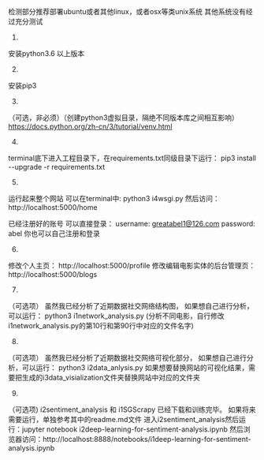 检测部分推荐部署ubuntu或者其他linux，或者osx等类unix系统
其他系统没有经过充分测试

1.
安装python3.6 以上版本

2. 
安装pip3 

3.
（可选，非必须）（创建python3虚拟目录，隔绝不同版本库之间相互影响）
https://docs.python.org/zh-cn/3/tutorial/venv.html


4.
terminal底下进入工程目录下，在requirements.txt同级目录下运行：
pip3 install --upgrade -r requirements.txt

5.
运行起来整个网站  可以在terminal中:
python3 i4wsgi.py
然后访问：http://localhost:5000/home

已经注册好的账号 可以直接登录：
username: greatabel1@126.com 
password: abel
你也可以自己注册和登录

6.
修改个人主页： http://localhost:5000/profile
修改编辑电影实体的后台管理页：http://localhost:5000/blogs

7.
（可选项）
虽然我已经分析了近期数据社交网络结构图，
如果想自己进行分析，可以运行：
python3 i1network_analysis.py
(分析不同电影，自行修改i1network_analysis.py的第10行和第90行中对应的文件名字)

8.
（可选项）
虽然我已经分析了近期数据社交网络可视化部分，
如果想自己进行分析，可以运行：
python3 i2data_anlysis.py
如果想要替换网站的可视化结果，需要把生成的i3data_visialization文件夹替换网站中对应的文件夹

9.
（可选项)
i2sentiment_analysis
和
i1SGScrapy 已经下载和训练完毕。
如果将来需要运行，单独参考其中的readme.md文件
进入i2sentiment_analysis然后运行：jupyter notebook i2deep-learning-for-sentiment-analysis.ipynb
然后浏览器访问：http://localhost:8888/notebooks/i1deep-learning-for-sentiment-analysis.ipynb




